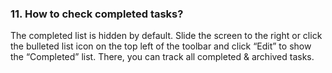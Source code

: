 ### 11. How to check completed tasks?
The completed list is hidden by default. Slide the screen to the right or click the bulleted list icon on the top left of the toolbar and click “Edit” to show the “Completed” list. There, you can track all completed & archived tasks.
